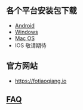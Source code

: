 
## 各个平台安装包下载
- <a href="https://github.com/getfotiaoqiang/download/releases/download/v2.0.9/fotiaoqiangv2.0.9.apk"> Android </a>
- <a href="https://github.com/getfotiaoqiang/download/releases/download/v2.0.8/fotiaoqiang-2.0.8-Setup.exe"> Windows </a>
- <a href="https://github.com/getfotiaoqiang/download/releases/download/v2.0.8/fotiaoqiang_darwin_amd64_installv2.0.8.dmg"> Mac OS </a>
- IOS 敬请期待
## 官方网站
- https://fotiaoqiang.io
## <a href="https://github.com/getfotiaoqiang/fotiaoqiang/wiki/FAQ">FAQ</a>

